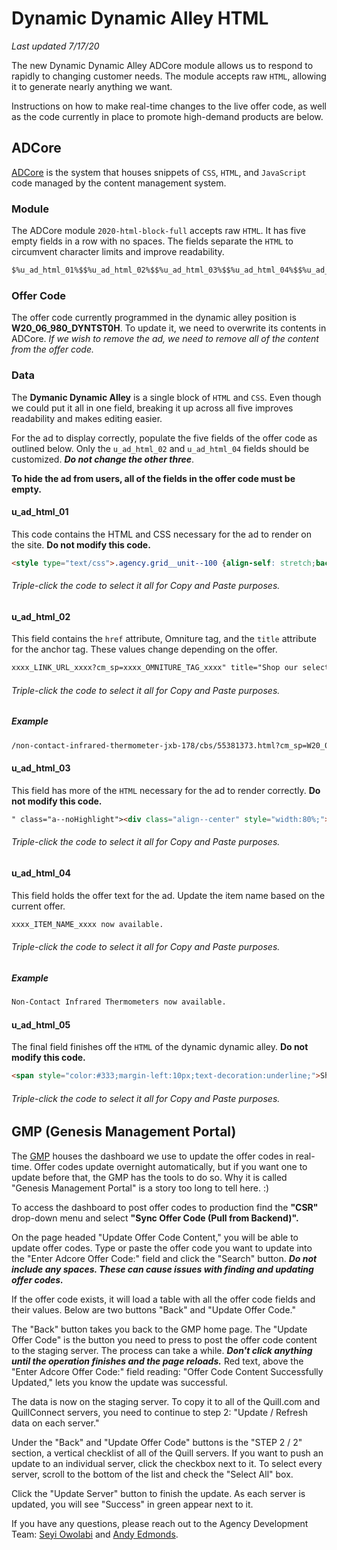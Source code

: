 # Dynamic Dynamic Alley HTML
_Last updated 7/17/20_

The new Dynamic Dynamic Alley ADCore module allows us to respond to rapidly to changing customer needs. The module accepts raw `HTML`, allowing it to generate nearly anything we want.

Instructions on how to make real-time changes to the live offer code, as well as the code currently in place to promote high-demand products are below.

## ADCore

[ADCore](http://adcore.quillcorp.com/AdCoreCalendar.aspx) is the system that houses snippets of `CSS`, `HTML`, and `JavaScript` code managed by the content management system.

### Module

The ADCore module `2020-html-block-full` accepts raw `HTML`. It has five empty fields in a row with no spaces. The fields separate the `HTML` to circumvent character limits and improve readability.

```html
$%u_ad_html_01%$$%u_ad_html_02%$$%u_ad_html_03%$$%u_ad_html_04%$$%u_ad_html_05%$
```

### Offer Code

The offer code currently programmed in the dynamic alley position is __W20_06_980_DYNTST0H__. To update it, we need to overwrite its contents in ADCore. _If we wish to remove the ad, we need to remove all of the content from the offer code._

### Data

The __Dymanic Dynamic Alley__ is a single block of `HTML` and `CSS`. Even though we could put it all in one field, breaking it up across all five improves readability and makes editing easier.

For the ad to display correctly, populate the five fields of the offer code as outlined below. Only the `u_ad_html_02` and `u_ad_html_04` fields should be customized. ___Do not change the other three___.

__To hide the ad from users, all of the fields in the offer code must be empty.__

#### u_ad_html_01

This code contains the HTML and CSS necessary for the ad to render on the site. __Do not modify this code.__

```html
<style type="text/css">.agency.grid__unit--100 {align-self: stretch;background-image: none;box-sizing: border-box;display: flex;flex-wrap: wrap;overflow: hidden;padding-bottom: 0;padding-top: 0;position: relative;padding-left: 1%;padding-right: 1%;width: 98%;}.agency .webModInner {box-sizing: border-box;height: 100%;overflow: hidden;padding-bottom: 0;padding-left: 0;padding-right: 0;padding-top: 0;position: relative;width: 100%;}.agency .div__html--static {box-sizing: border-box;position: static;width: 100%;}.agency .align--center {justify-content: center; margin-left: auto; margin-right: auto; text-align: center;}.agency .a--noHighlight:hover,.agency .a--noHighlight:active {text-decoration: none;}.agency .p--small {font-family: neue-haas-unica, helvetica, arial, sans-serif;font-size: 18px;font-stretch: normal; font-style: normal;font-variant: normal;line-height:1.5em;}</style><div class="agency grid__unit--100 searchOffer"><div class="webModInner" style="margin-bottom:0;"><div class="div__html--static" style="background-color:#fff;"><div style="padding:1px 0;"><a href="
```
###### Triple-click the code to select it all for Copy and Paste purposes.

#### u_ad_html_02

This field contains the `href` attribute, Omniture tag, and the `title` attribute for the anchor tag. These values change depending on the offer.

```html
xxxx_LINK_URL_xxxx?cm_sp=xxxx_OMNITURE_TAG_xxxx" title="Shop our selection of xxxx_ITEM_NAME_xxxx
```
###### Triple-click the code to select it all for Copy and Paste purposes.

##### Example
```html
/non-contact-infrared-thermometer-jxb-178/cbs/55381373.html?cm_sp=W20_06_980_DYNTSTDA0608" title="Shop our selection of Non-Contact Infrared Thermometers
```

#### u_ad_html_03

This field has more of the `HTML` necessary for the ad to render correctly. __Do not modify this code.__

```html
" class="a--noHighlight"><div class="align--center" style="width:80%;"><p class="p--small" style="color:#e4002b;font-weight:500;margin:10px 0;padding-bottom:0;">
```
###### Triple-click the code to select it all for Copy and Paste purposes.

#### u_ad_html_04
This field holds the offer text for the ad. Update the item name based on the current offer.

```html
xxxx_ITEM_NAME_xxxx now available.
```
###### Triple-click the code to select it all for Copy and Paste purposes.

##### Example
```html
Non-Contact Infrared Thermometers now available.
```

#### u_ad_html_05

The final field finishes off the `HTML` of the dynamic dynamic alley. __Do not modify this code.__

```html
<span style="color:#333;margin-left:10px;text-decoration:underline;">Shop Now</span></p></div></a></div></div></div></div>
```
###### Triple-click the code to select it all for Copy and Paste purposes.

## GMP (Genesis Management Portal)

The [GMP](http://gmp-quill.quillcorp.com/) houses the dashboard we use to update the offer codes in real-time. Offer codes update overnight automatically, but if you want one to update before that, the GMP has the tools to do so. Why it is called "Genesis Management Portal" is a story too long to tell here. :)

To access the dashboard to post offer codes to production find the __"CSR"__ drop-down menu and select __"Sync Offer Code (Pull from Backend)".__

On the page headed "Update Offer Code Content," you will be able to update offer codes. Type or paste the offer code you want to update into the "Enter Adcore Offer Code:" field and click the "Search" button. ___Do not include any spaces. These can cause issues with finding and updating offer codes.___

If the offer code exists, it will load a table with all the offer code fields and their values. Below are two buttons "Back" and "Update Offer Code."

The "Back" button takes you back to the GMP home page. The "Update Offer Code" is the button you need to press to post the offer code content to the staging server. The process can take a while. ___Don't click anything until the operation finishes and the page reloads.___ Red text, above the "Enter Adcore Offer Code:" field reading: "Offer Code Content Successfully Updated," lets you know the update was successful.

The data is now on the staging server. To copy it to all of the Quill.com and QuillConnect servers, you need to continue to step 2: "Update / Refresh data on each server."

Under the "Back" and "Update Offer Code" buttons is the "STEP 2 / 2" section, a vertical checklist of all of the Quill servers. If you want to push an update to an individual server, click the checkbox next to it. To select every server, scroll to the bottom of the list and check the "Select All" box.

Click the "Update Server" button to finish the update. As each server is updated, you will see "Success" in green appear next to it.

If you have any questions, please reach out to the Agency Development Team: [Seyi Owolabi](mailto:seyi.owolabi@quill.com) and [Andy Edmonds](mailto:andrew.edmonds@quill.com).